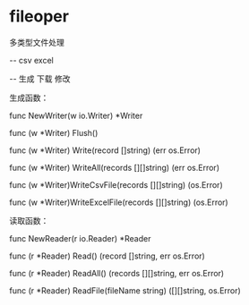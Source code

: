 # fileoper

多类型文件处理

-- csv excel

-- 生成 下载 修改

生成函数：

func NewWriter(w io.Writer) *Writer

func (w *Writer) Flush()

func (w *Writer) Write(record []string) (err os.Error)

func (w *Writer) WriteAll(records [][]string) (err os.Error)

func (w *Writer)WriteCsvFile(records [][]string) (os.Error)

func (w *Writer)WriteExcelFile(records [][]string) (os.Error)


读取函数：

func NewReader(r io.Reader) *Reader

func (r *Reader) Read() (record []string, err os.Error)

func (r *Reader) ReadAll() (records [][]string, err os.Error)

func (r *Reader) ReadFile(fileName string) ([][]string, os.Error)